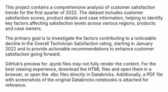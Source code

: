 This project contains a comprehensive analysis of customer satisfaction trends for the first quarter of 2022. The dataset includes customer satisfaction scores, product details and case information, helping to identify key factors affecting satisfaction levels across various regions, products and case owners.

The primary goal is to investigate the factors contributing to a noticeable decline in the Overall Technician Satisfaction rating, starting in January 2022 and to provide actionable recommendations to enhance customer satisfaction going forward.

GitHub’s preview for .ipynb files may not fully render the content. For the best viewing experience, download the HTML files and open them in a browser, or open the .dbc files directly in Databricks. Additionally, a PDF file with screenshots of the original Databricks notebooks is attached for reference.
